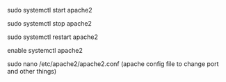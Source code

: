 sudo systemctl start apache2

sudo systemctl stop apache2

sudo systemctl restart apache2

enable systemctl apache2

sudo nano /etc/apache2/apache2.conf (apache config file to change port and other things)
